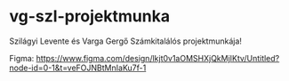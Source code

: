 # vg-szl-projektmunka
Szilágyi Levente és Varga Gergő Számkitalálós projektmunkája!

Figma: https://www.figma.com/design/lkjt0v1aOMSHXjQkMjIKtv/Untitled?node-id=0-1&t=veFOJNBtMnIaKu7f-1
